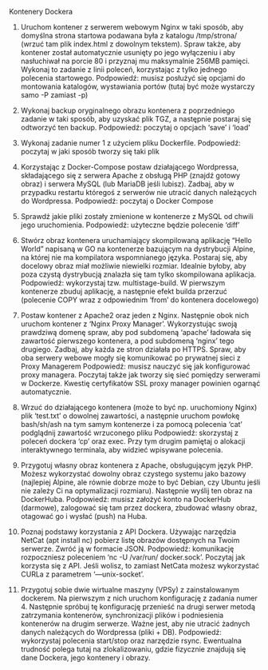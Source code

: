 Kontenery	Dockera
1. Uruchom kontener z serwerem webowym Nginx w taki sposób, aby domyślna
strona startowa podawana była z katalogu /tmp/strona/ (wrzuć tam plik
index.html z dowolnym tekstem). Spraw także, aby kontener został
automatycznie usunięty po jego wyłączeniu i aby nasłuchiwał na porcie 80 i
przyznaj mu maksymalnie 256MB pamięci. Wykonaj to zadanie z linii poleceń,
korzystając z tylko jednego polecenia startowego.
Podpowiedź: musisz posłużyć się  opcjami do montowania katalogów,
wystawiania portów (tutaj być może wystarczy samo -P zamiast -p)

2. Wykonaj backup oryginalnego obrazu kontenera z poprzedniego zadanie w taki
sposób, aby uzyskać plik TGZ, a następnie postaraj się odtworzyć ten backup.
Podpowiedź: poczytaj o opcjach ‘save’ i ‘load’

3. Wykonaj zadanie numer 1 z użyciem pliku Dockerfile.
Podpowiedź: poczytaj w jaki sposób tworzy się taki plik

4. Korzystając z Docker-Compose postaw działającego Wordpressa, składającego
się z serwera Apache z obsługą PHP (znajdź gotowy obraz) i serwera MySQL
(lub MariaDB jeśli lubisz). Zadbaj, aby w przypadku restartu któregoś z serwerów
nie utracić danych należących do Wordpressa.
Podpowiedź: poczytaj o Docker Compose

5. Sprawdź jakie pliki zostały zmienione w kontenerze z MySQL od chwili jego
uruchomienia.
Podpowiedź: użyteczne będzie polecenie ‘diff’

6. Stwórz obraz kontenera uruchamiający skompilowaną aplikację “Hello World”
napisaną w GO na kontenerze bazującym na dystrybucji Alpine, na której nie ma
kompilatora wspomnianego języka. Postaraj się, aby docelowy obraz miał
możliwie niewielki rozmiar. Idealnie byłoby, aby poza czystą dystrybucją znalazła
się tam tylko skompilowana aplikacja.
Podpowiedź: wykorzystaj tzw. multistage-build. W pierwszym kontenerze zbuduj
aplikację, a następnie efekt builda przerzuć  (polecenie COPY wraz z
odpowiednim ‘from’ do kontenera docelowego)

7. Postaw kontener z Apache2 oraz jeden z Nginx. Następnie obok nich uruchom
kontener z ‘Nginx Proxy Manager’. Wykorzystując swoją prawdziwą domenę
spraw, aby pod subdomeną ‘apache’ ładowała się  zawartość pierwszego
kontenera, a pod subdomeną ‘nginx’ tego drugiego. Zadbaj, aby każda ze stron
działała po HTTPS. Spraw, aby oba serwery webowe mogły się komunikować po
prywatnej sieci z Proxy Managerem
Podpowiedź: musisz nauczyć  się jak konfigurować proxy managera. Poczytaj
także jak tworzy się sieć pomiędzy serwerami w Dockerze. Kwestię certyfikatów
SSL proxy manager powinien ogarnąć automatycznie.

8. Wrzuć do działającego kontenera (może to być np. uruchomiony Nginx) plik
‘test.txt’ o dowolnej zawartości, a następnie uruchom powłokę bash/sh/ash na
tym samym kontenerze i za pomocą polecenia ‘cat’ podglądnij zawartość
wrzuconego pliku
Podpowiedź: skorzystaj z poleceń dockera ‘cp’ oraz exec. Przy tym drugim
pamiętaj o alokacji interaktywnego terminala, aby widzieć wpisywane polecenia.

9. Przygotuj własny obraz kontenera z Apache, obsługującym język PHP. Możesz
wykorzystać dowolny obraz czystego systemu jako bazowy (najlepiej Alpine, ale
równie dobrze może to być  Debian, czy Ubuntu jeśli nie zależy Ci na
optymalizacji rozmiaru). Następnie wyślij ten obraz na DockerHuba.
Podpowiedź: musisz założyć konto na DockerHub (darmowe), zalogować  się
tam przez dockera, zbudować  własny obraz, otagować  go i wysłać  (push) na
Huba.

10. Poznaj podstawy korzystania z API Dockera. Używając narzędzia NetCat (apt
install nc) pobierz listę obrazów dostępnych na Twoim serwerze. Zwróć ją w
formacie JSON.
Podpowiedź: komunikację rozpoczniesz poleceniem ‘nc -U /var/run/
docker.sock’. Poczytaj jak korzysta się  z API. Jeśli wolisz, to zamiast NetCata
możesz wykorzystać CURLa z parametrem ‘—unix-socket’.

11. Przygotuj sobie dwie wirtualne maszyny (VPSy) z zainstalowanym dockerem. Na
pierwszym z nich uruchom konfigurację z zadania numer 4. Następnie spróbuj tę
konfigurację  przenieść  na drugi serwer metodą zatrzymania kontenerów,
synchronizacji plików i podniesienia kontenerów na drugim serwerze. Ważne jest,
aby nie utracić żadnych danych należących do Wordpressa (pliki + DB).
Podpowiedź: wykorzystaj polecenia start/stop oraz narzędzie rsync. Ewentualna
trudność polega tutaj na zlokalizowaniu, gdzie fizycznie znajdują  się dane
Dockera, jego kontenery i obrazy.
